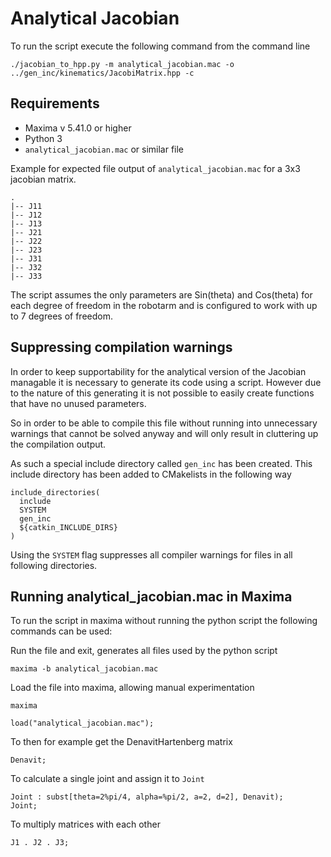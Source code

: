 # Analytical Jacobian

To run the script execute the following command from the command line

```
./jacobian_to_hpp.py -m analytical_jacobian.mac -o ../gen_inc/kinematics/JacobiMatrix.hpp -c
```

## Requirements

* Maxima v 5.41.0 or higher
* Python 3
* `analytical_jacobian.mac` or similar file

Example for expected file output of `analytical_jacobian.mac` for a 3x3 jacobian matrix.

```
.
|-- J11
|-- J12
|-- J13
|-- J21
|-- J22
|-- J23
|-- J31
|-- J32
|-- J33
```

The script assumes the only parameters are Sin(theta) and Cos(theta) for each degree of freedom in the robotarm
and is configured to work with up to 7 degrees of freedom.

## Suppressing compilation warnings

In order to keep supportability for the analytical version of
the Jacobian managable it is necessary to generate its code using
a script. However due to the nature of this generating it is not
possible to easily create functions that have no unused parameters.

So in order to be able to compile this file without running into unnecessary warnings
that cannot be solved anyway and will only result in cluttering up the compilation
output.

As such a special include directory called `gen_inc` has been created.
This include directory has been added to CMakelists in the following way

```
include_directories(
  include
  SYSTEM
  gen_inc
  ${catkin_INCLUDE_DIRS}
)
```

Using the `SYSTEM` flag suppresses all compiler warnings for files in all following directories.

## Running analytical_jacobian.mac in Maxima

To run the script in maxima without running the python script the following commands can be used:


Run the file and exit, generates all files used by the python script
```
maxima -b analytical_jacobian.mac
```

Load the file into maxima, allowing manual experimentation
```
maxima

load("analytical_jacobian.mac");
```

To then for example get the DenavitHartenberg matrix
```
Denavit;
```

To calculate a single joint and assign it to `Joint`
```
Joint : subst[theta=2%pi/4, alpha=%pi/2, a=2, d=2], Denavit);
Joint;
```

To multiply matrices with each other

```
J1 . J2 . J3;
```
